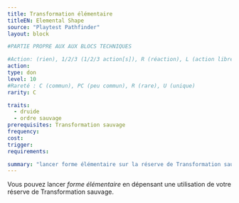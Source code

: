 ```yaml
---
title: Transformation élémentaire
titleEN: Elemental Shape
source: "Playtest Pathfinder"
layout: block

#PARTIE PROPRE AUX AUX BLOCS TECHNIQUES

#Action: (rien), 1/2/3 (1/2/3 action[s]), R (réaction), L (action libre)
action: 
type: don
level: 10
#Rareté : C (commun), PC (peu commun), R (rare), U (unique)
rarity: C

traits:
  - druide
  - ordre sauvage
prerequisites: Transformation sauvage
frequency: 
cost:
trigger: 
requirements:

summary: "lancer forme élémentaire sur la réserve de Transformation sauvage"
---
```


Vous pouvez lancer *forme élémentaire* en dépensant une utilisation de votre réserve de Transformation sauvage. 
